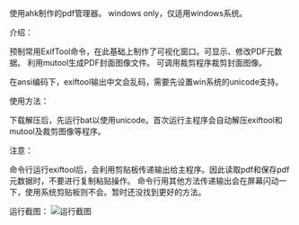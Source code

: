 使用ahk制作的pdf管理器。
windows only，仅适用windows系统。



介绍：

预制常用ExifTool命令，在此基础上制作了可视化窗口。可显示、修改PDF元数据。
利用mutool生成PDF封面图像文件。
可调用裁剪程序裁剪封面图像。

在ansi编码下，exiftool输出中文会乱码，需要先设置win系统的unicode支持。



使用方法：

下载解压后，先运行bat以使用unicode。首次运行主程序会自动解压exiftool和mutool及裁剪图像等程序。



注意：

命令行运行exiftool后，会利用剪贴板传递输出给主程序。因此读取pdf和保存pdf元数据时，不要进行复制粘贴操作。
命令行用其他方法传递输出会在屏幕闪动一下，使用系统剪贴板则不会。暂时还没找到更好的方法。



运行截图：
![运行截图](https://github.com/frenyou/PDF-Exif-manager/assets/101919925/7ae0e20b-41a6-40bc-81a7-913bebc8b9fe)
